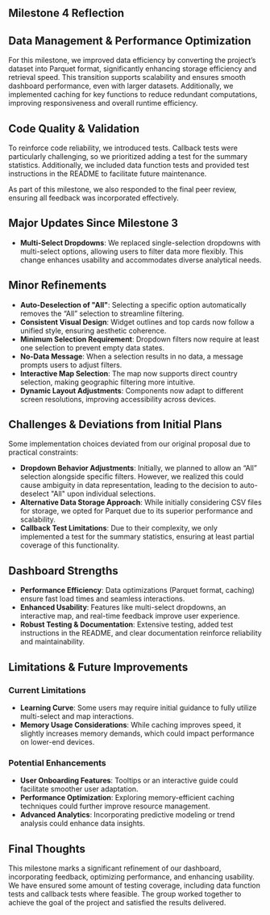 ## Milestone 4 Reflection  

## Data Management & Performance Optimization  
For this milestone, we improved data efficiency by converting the project’s dataset into Parquet format, significantly enhancing storage efficiency and retrieval speed. This transition supports scalability and ensures smooth dashboard performance, even with larger datasets. Additionally, we implemented caching for key functions to reduce redundant computations, improving responsiveness and overall runtime efficiency.  

## Code Quality & Validation  
To reinforce code reliability, we introduced tests. Callback tests were particularly challenging, so we prioritized adding a test for the summary statistics. Additionally, we included data function tests and provided test instructions in the README to facilitate future maintenance.  

As part of this milestone, we also responded to the final peer review, ensuring all feedback was incorporated effectively.  

## Major Updates Since Milestone 3  

- **Multi-Select Dropdowns**: We replaced single-selection dropdowns with multi-select options, allowing users to filter data more flexibly. This change enhances usability and accommodates diverse analytical needs.  

## Minor Refinements  

- **Auto-Deselection of "All"**: Selecting a specific option automatically removes the “All” selection to streamline filtering.  
- **Consistent Visual Design**: Widget outlines and top cards now follow a unified style, ensuring aesthetic coherence.  
- **Minimum Selection Requirement**: Dropdown filters now require at least one selection to prevent empty data states.  
- **No-Data Message**: When a selection results in no data, a message prompts users to adjust filters.  
- **Interactive Map Selection**: The map now supports direct country selection, making geographic filtering more intuitive.  
- **Dynamic Layout Adjustments**: Components now adapt to different screen resolutions, improving accessibility across devices.  

## Challenges & Deviations from Initial Plans  

Some implementation choices deviated from our original proposal due to practical constraints:  

- **Dropdown Behavior Adjustments**: Initially, we planned to allow an “All” selection alongside specific filters. However, we realized this could cause ambiguity in data representation, leading to the decision to auto-deselect "All" upon individual selections.  
- **Alternative Data Storage Approach**: While initially considering CSV files for storage, we opted for Parquet due to its superior performance and scalability.  
- **Callback Test Limitations**: Due to their complexity, we only implemented a test for the summary statistics, ensuring at least partial coverage of this functionality.  

## Dashboard Strengths  

- **Performance Efficiency**: Data optimizations (Parquet format, caching) ensure fast load times and seamless interactions.  
- **Enhanced Usability**: Features like multi-select dropdowns, an interactive map, and real-time feedback improve user experience.  
- **Robust Testing & Documentation**: Extensive testing, added test instructions in the README, and clear documentation reinforce reliability and maintainability.  

## Limitations & Future Improvements  

### Current Limitations  

- **Learning Curve**: Some users may require initial guidance to fully utilize multi-select and map interactions.  
- **Memory Usage Considerations**: While caching improves speed, it slightly increases memory demands, which could impact performance on lower-end devices.  

### Potential Enhancements  

- **User Onboarding Features**: Tooltips or an interactive guide could facilitate smoother user adaptation.  
- **Performance Optimization**: Exploring memory-efficient caching techniques could further improve resource management.  
- **Advanced Analytics**: Incorporating predictive modeling or trend analysis could enhance data insights.  

## Final Thoughts  

This milestone marks a significant refinement of our dashboard, incorporating feedback, optimizing performance, and enhancing usability. We have ensured some amount of testing coverage, including data function tests and callback tests where feasible. The group worked together to achieve the goal of the project and satisfied the results delivered.  
